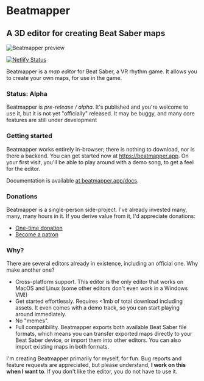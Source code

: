 # Beatmapper

## A 3D editor for creating Beat Saber maps

![Beatmapper preview](https://github.com/joshwcomeau/beatmapper/blob/master/preview.png?raw=true)

[![Netlify Status](https://api.netlify.com/api/v1/badges/ff0379eb-23c2-4a68-ae7d-87ff4ede9cd9/deploy-status)](https://app.netlify.com/sites/awesome-golick-fc0f91/deploys)

Beatmapper is a _map editor_ for Beat Saber, a VR rhythm game. It allows you to create your own maps, for use in the game.

### Status: Alpha

Beatmapper is _pre-release / alpha_. It's published and you're welcome to use it, but it is not yet "officially" released. It may be buggy, and many core features are still under development

### Getting started

Beatmapper works entirely in-browser; there is nothing to download, nor is there a backend. You can get started now at https://beatmapper.app. On your first visit, you'll be able to play around with a demo song, to get a feel for the editor.

Documentation is available [at beatmapper.app/docs](https://beatmapper.app/docs/docs/manual.html).

### Donations

Beatmapper is a single-person side-project. I've already invested many, many, many hours in it. If you derive value from it, I'd appreciate donations:

- [One-time donation](https://ko-fi.com/joshwcomeau)
- [Become a patron](https://www.patreon.com/joshwcomeau)

### Why?

There are several editors already in existence, including an official one. Why make another one?

- Cross-platform support. This editor is the only editor that works on MacOS and Linux (some other editors don't even work in a Windows VM!)
- Get started effortlessly. Requires <1mb of total download including assets. It even comes with a demo track, so you can start playing around immediately.
- No "memes".
- Full compatibility. Beatmapper exports both available Beat Saber file formats, which means you can transfer exported maps directly to your Beat Saber device, or import them into other editors. You can also import existing maps in both formats.

I'm creating Beatmapper primarily for myself, for fun. Bug reports and feature requests are appreciated, but please understand, **I work on this when I want to**. If you don't like the editor, you do not have to use it.
